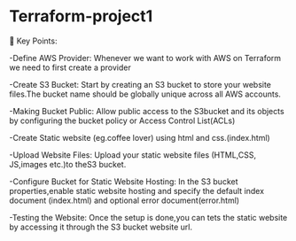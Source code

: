 # Terraform-project1

📝 Key Points:

-Define AWS Provider: Whenever we want to work with AWS on Terraform we need to first create a provider

-Create S3 Bucket: Start by creating an S3 bucket to store  your website files.The bucket name should be globally unique across all AWS accounts.

-Making Bucket Public: Allow public access to the S3bucket and its objects  by configuring the bucket policy or Access Control List(ACLs)

-Create Static website (eg.coffee lover) using html and css.(index.html)

-Upload Website Files: Upload your static website files (HTML,CSS, JS,images etc.)to theS3 bucket.

-Configure Bucket for Static Website Hosting: In the S3 bucket properties,enable static website hosting and specify the default index document (index.html) and optional error document(error.html)

-Testing the Website: Once the setup is done,you can tets the static website by accessing it through the S3 bucket website url.


